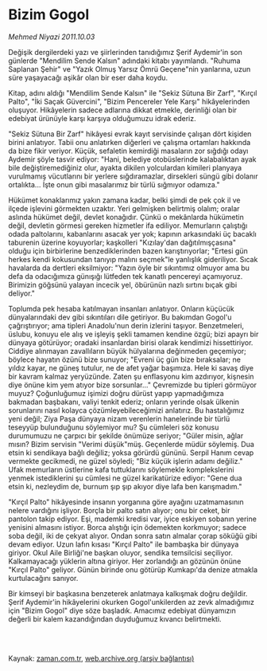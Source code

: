 # Bizim Gogol

*Mehmed Niyazi 2011.10.03*

<td class="columnist-detail">
<p>Değişik dergilerdeki yazı ve şiirlerinden tanıdığımız Şerif Aydemir'in son günlerde "Mendilim Sende Kalsın" adındaki kitabı yayımlandı. "Ruhuma Saplanan Şehir" ve "Yazık Olmuş Yarsız Ömrü Geçene"nin yanlarına, uzun süre yaşayacağı aşikâr olan bir eser daha koydu.</p>
<p>
<div id="haberMetinDiv">
<p>Kitap, adını aldığı "Mendilim Sende Kalsın" ile "Sekiz Sütuna Bir Zarf", "Kırçıl Palto", "İki Saçak Güvercini", "Bizim Pencereler Yele Karşı" hikâyelerinden oluşuyor. Hikâyelerin sadece adlarına dikkat etmekle, derinliği olan bir edebiyat ürünüyle karşı karşıya olduğumuzu idrak ederiz.
<p> "Sekiz Sütuna Bir Zarf" hikâyesi evrak kayıt servisinde çalışan dört kişiden birini anlatıyor. Tabii onu anlatırken diğerleri ve çalışma ortamları hakkında da bize fikir veriyor. Küçük, sefaletin kemirdiği masaların zor sığdığı odayı Aydemir şöyle tasvir ediyor: "Hani, belediye otobüslerinde kalabalıktan ayak bile değiştiremediğiniz olur, ayakta dikilen yolculardan kimileri planyaya vurulmamış vücutlarını bir yerlere sığdıramazlar, dirsekleri süngü gibi dolanır ortalıkta... İşte onun gibi masalarımız bir türlü sığmıyor odamıza."
<p> Hükümet konaklarımız yakın zamana kadar, belki şimdi de pek çok il ve ilçede işlevini görmekten uzaktır. Yeri gelmişken belirtmiş olalım; oralar aslında hükümet değil, devlet konağıdır. Çünkü o mekânlarda hükümetin değil, devletin görmesi gereken hizmetler ifa ediliyor. Memurların çalıştığı odada paltolarını, kabanlarını asacak yer yok; kapının arkasındaki üç bacaklı taburenin üzerine koyuyorlar; kaşkolleri "Kızılay'dan dağıtılmışçasına" olduğu için birbirlerine benzediklerinden bazen karıştırıyorlar; "Ertesi gün herkes kendi kokusundan tanıyıp malını seçmek"le yanlışlık gideriliyor. Sıcak havalarda da dertleri eksilmiyor: "Yazın öyle bir sıkıntımız olmuyor ama bu defa da odacığımıza günışığı lütfeden tek kanatlı pencereyi açamıyoruz. Birimizin göğsünü yalayan incecik yel, öbürünün nazlı sırtını bıçak gibi deliyor."
<p> Toplumda pek hesaba katılmayan insanları anlatıyor. Onların küçücük dünyalarındaki dev gibi sıkıntıları dile getiriyor. Bu bakımdan Gogol'u çağrıştırıyor; ama tipleri Anadolu'nun derin izlerini taşıyor. Benzetmeleri, üslubu, konuyu ele alış ve işleyiş şekli tamamen kendine özgü; bizi apayrı bir dünyaya götürüyor; oradaki insanlardan birisi olarak kendimizi hissettiriyor. Ciddiye alınmayan zavallıların büyük hülyalarına değinmeden geçemiyor; böylece hayatın özünü bize sunuyor; "Evreni üç gün bize bıraksalar; ne yıldız kayar, ne güneş tutulur, ne de afet yağar başımıza. Hele ki savaş diye bir kavram kalmaz yeryüzünde. Zaten şu enflasyonu kim azdırıyor, kişnesin diye önüne kim yem atıyor bize sorsunlar..." Çevremizde bu tipleri görmüyor muyuz? Çoğunluğumuz işimizi doğru dürüst yapıp yapmadığımıza bakmadan başbakanı, valiyi tenkit ederiz; onların yerinde olsak ülkenin sorunlarını nasıl kolayca çözümleyebileceğimizi anlatırız. Bu hastalığımız yeni değil; Ziya Paşa dünyaya nizam verenlerin hanelerinde bir türlü teseyyüp bulunduğunu söylemiyor mu? Şu cümleleri söz konusu durumumuzu ne çarpıcı bir şekilde önümüze seriyor; "Güler misin, ağlar mısın? Bizim servisin "Verimi düşük"müş. Geçenlerde müdür söylemiş. Dua etsin ki sendikaya bağlı değiliz; yoksa görürdü gününü. Serpil Hanım cevap vermekte gecikmedi, ne güzel söyledi; "Biz küçük işlerin adamı değiliz." Ufak memurların üstlerine kafa tuttuklarını söylemekle komplekslerini yenmek istediklerini şu cümlesi ne güzel karikatürize ediyor: "Gene dua etsin ki, nezleydim de, burnum şıp şıp akıyor diye lafa ben karışmadım."
<p> "Kırçıl Palto" hikâyesinde insanın yorganına göre ayağını uzatmamasının nelere vardığını işliyor. Borçla bir palto satın alıyor; onu bir ceket, bir pantolon takip ediyor. Eşi, mademki kredisi var, iyice eskiyen sobanın yerine yenisini almasını istiyor. Borca alıştığı için ödemekten korkmuyor; sadece soba değil, iki de çekyat alıyor. Ondan sonra satın almalar çorap söküğü gibi devam ediyor. Uzun lafın kısası "Kırçıl Palto" ile bambaşka bir dünyaya giriyor. Okul Aile Birliği'ne başkan oluyor, sendika temsilcisi seçiliyor. Kalkamayacağı yüklerin altına giriyor. Her zorlandığı an gözünün önüne "Kırçıl Palto" geliyor. Günün birinde onu götürüp Kumkapı'da denize atmakla kurtulacağını sanıyor.
<p> Bir kimseyi bir başkasına benzeterek anlatmaya kalkışmak doğru değildir. Şerif Aydemir'in hikâyelerini okurken Gogol'unkilerden az zevk almadığımız için "Bizim Gogol" diye söze başladık. Amacımız edebiyat dünyamızın değerli bir kalem kazandığından duyduğumuz kıvancı belirtmekti. </p></p></p></p></p></p></div>
</p>


<p><br>
		 </br></p></td>

Kaynak: [zaman.com.tr](http://zaman.com.tr/yazar.do?yazino=1186225), [web.archive.org (arşiv bağlantısı)](http://web.archive.org/web/20111213094358/http://zaman.com.tr/yazar.do?yazino=1186225)
